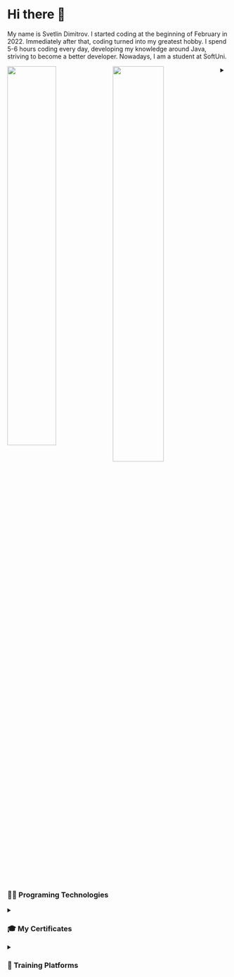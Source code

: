 # Hi there 👋

My name is Svetlin Dimitrov. I started coding at the beginning of February in 2022. Immediately after that, coding turned into my greatest hobby. I spend 5-6 hours coding every day, developing my knowledge around Java, striving to become a better developer. Nowadays, I am a student at SoftUni.


<div style="clear:both;">
    <img align="left" width="47%" src="https://github-readme-stats.vercel.app/api?username=SvetlinDimitrov&show_icons=true&theme=dark"/>
    <img align="left" width="48%" src="https://github-readme-stats.vercel.app/api/top-langs/?username=SvetlinDimitrov&layout=compact&theme=dark"/>
</div>

<details>
 <summary><h3>👨‍💻 Programing Technologies</h3></summary>

  <img align="left" src="https://img.shields.io/badge/java-%23ED8B00.svg?style=for-the-badge&logo=openjdk&logoColor=white" alt="Java">
  <img align="left" src="https://img.shields.io/badge/javascript-%23323330.svg?style=for-the-badge&logo=javascript&logoColor=%23F7DF1E" alt="JavaScript">
  <img align="left" src="https://img.shields.io/badge/react-%2361DAFB.svg?style=for-the-badge&logo=react&logoColor=white" alt="React">
  <img align="left" src="https://img.shields.io/badge/css3-%231572B6.svg?style=for-the-badge&logo=css3&logoColor=white" alt="CSS3">
  <img src="https://img.shields.io/badge/html5-%23E34F26.svg?style=for-the-badge&logo=html5&logoColor=white" alt="HTML5">
<img align="left" src="https://img.shields.io/badge/vue.js-%2335495e.svg?style=for-the-badge&logo=vue.js&logoColor=%234FC08D" alt="Vue.js">
</details>

<details>
 <summary><h3>🎓 My Certificates</h3></summary>
  
+ [Programming Basics Certificate](https://softuni.bg/certificates/details/131327/965710a3)
+ [Fundamentals in Mathematics Certificate](https://softuni.bg/certificates/details/135839/7c88ff45)
+ [Programming Fundamentals with Java Certificate](https://softuni.bg/certificates/details/138530/ea096221)
+ [Java Advanced Certificate](https://softuni.bg/certificates/details/145717/e8f87e86)
+ [HTML & CSS Certificate](https://softuni.bg/certificates/details/147170/af3678e8)
+ [Java OOP Certificate](https://softuni.bg/certificates/details/150581/9ebf77e2)
+ [Data Structure Fundamentals with Java Certificate](https://softuni.bg/certificates/details/151439/0ba8aaa2)
+ [Data Structure Advanced with Java Certificate](https://softuni.bg/certificates/details/153721/d4392045)
+ [JavaScript Front End Certificate](https://softuni.bg/certificates/details/168319/9a1f6432)
+ [MySQL Certificate](https://softuni.bg/certificates/details/172093/3c1f7849)
+ [Spring Data Certificate](https://softuni.bg/certificates/details/180500/8d17ff4b)
+ [Spring Fundamentals Certificate](https://softuni.bg/certificates/details/191534/4d274f58)
+ [Spring Advance Certificate](https://softuni.bg/certificates/details/197683/75e4b46b)
+ [Java Design Patterns & SOLID Design](https://www.udemy.com/certificate/UC-b5aa98b7-a81b-4ac9-90d1-48f76280690f/)
+ [The Complete Spring Boot Development Bootcamp](https://www.udemy.com/certificate/UC-b9d775e3-ec82-4415-a89e-c7dbc58c2ea6/)
+ [The Git & Github Bootcamp](https://www.udemy.com/certificate/UC-8b7e51f8-012b-4c50-a970-0b2a399c2048/)

+ [Java Web Developer](https://softuni.bg/certificates/details/198278/90a95070)

</details>

<details>
 <summary><h3>📘 Training Platforms</h3></summary>
  
+ [My LeetCode Profile](https://leetcode.com/4orapa/)
  
</details>
  
